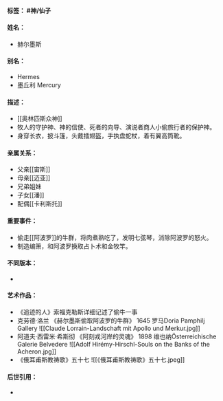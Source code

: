#### 标签： #神/仙子
#### 姓名：
- 赫尔墨斯
#### 别名：
- Hermes
- 墨丘利 Mercury
#### 描述：
- [[奥林匹斯众神]]
- 牧人的守护神、神的信使、死者的向导、演说者商人小偷旅行者的保护神。
- 身穿长衣，披斗篷，头戴插翅盔，手执盘蛇杖，着有翼高筒靴。
#### 亲属关系：
- 父亲[[宙斯]]
- 母亲[[迈亚]]
- 兄弟姐妹
- 子女[[潘]]
- 配偶[[卡利斯托]]
#### 重要事件：
- 偷走[[阿波罗]]的牛群，将肉煮熟吃了，发明七弦琴，消除阿波罗的怒火。
- 制造编箫，和阿波罗换取占卜术和金牧竿。
#### 不同版本：
- 
#### 艺术作品：
- 《追迹的人》索福克勒斯详细记述了偷牛一事
- 克劳德·洛兰 《赫尔墨斯偷取阿波罗的牛群》 1645 罗马Doria Pamphilj Gallery 
![[Claude Lorrain-Landschaft mit Apollo und Merkur.jpg]]
- 阿道夫·西雷米·希斯彻 《阿刻戎河岸的灵魂》 1898 维也纳Österreichische Galerie Belvedere 
![[Adolf Hirémy-Hirschl-Souls on the Banks of the Acheron.jpg]]
- 《俄耳甫斯教祷歌》五十七
![[《俄耳甫斯教祷歌》五十七.jpeg]]
#### 后世引用：
- 